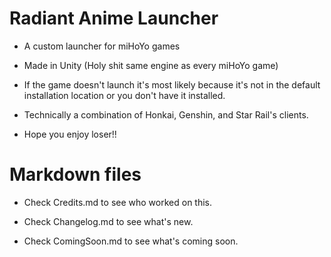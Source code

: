 # Radiant Anime Launcher

- A custom launcher for miHoYo games

- Made in Unity (Holy shit same engine as every miHoYo game)

- If the game doesn't launch it's most likely because it's not in the default installation location or you don't have it installed.

- Technically a combination of Honkai, Genshin, and Star Rail's clients.

- Hope you enjoy loser!!

# Markdown files

- Check Credits.md to see who worked on this.

- Check Changelog.md to see what's new.

- Check ComingSoon.md to see what's coming soon.